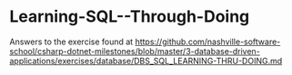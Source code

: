 # Learning-SQL--Through-Doing

Answers to the exercise found at https://github.com/nashville-software-school/csharp-dotnet-milestones/blob/master/3-database-driven-applications/exercises/database/DBS_SQL_LEARNING-THRU-DOING.md
